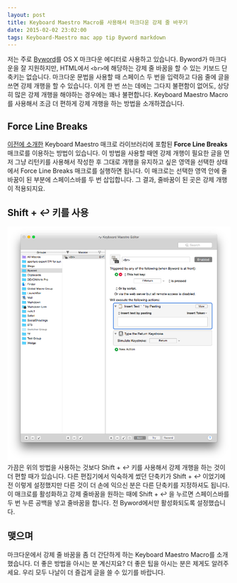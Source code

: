 ```yaml
---
layout: post
title: Keyboard Maestro Macro를 사용해서 마크다운 강제 줄 바꾸기
date: 2015-02-02 23:02:00
tags: Keyboard-Maestro mac app tip Byword markdown
---
```


저는 주로 [Byword][9412-0001]를 OS X 마크다운 에디터로 사용하고 있습니다. Byword가 마크다운을 잘 지원하지만, HTML에서 `<br>`에 해당하는 강제 줄 바꿈을 할 수 있는 키보드 단축키는 없습니다. 마크다운 문법을 사용할 때 스페이스 두 번을 입력하고 다음 줄에 글을 쓰면 강제 개행을 할 수 있습니다. 이게 한 번 쓰는 데에는 그다지 불편함이 없어도, 상당히 많은 강제 개행을 해야하는 경우에는 꽤나 불편합니다. Keyboard Maestro Macro를 사용해서 조금 더 편하게 강제 개행을 하는 방법을 소개하겠습니다.

## Force Line Breaks
[이전에 소개한](http://halryang.net/keyboard-maestro-for-markdown/) Keyboard Maestro 매크로 라이브러리에 포함된 **Force Line Breaks** 매크로를 이용하는 방법이 있습니다. 이 방법을 사용할 때엔 강제 개행이 필요한 글을 먼저 그냥 리턴키를 사용해서 작성한 후 그대로 개행을 유지하고 싶은 영역을 선택한 상태에서 Force Line Breaks 매크로를 실행하면 됩니다. 이 매크로는 선택한 영역 안에 줄바꿈이 된 부분에 스페이스바를 두 번 삽입합니다. 그 결과, 줄바꿈이 된 곳은 강제 개행이 적용되지요.

## Shift + ↩ 키를 사용
![Screen shot of br code Keyboard Maestro Macro](/images/ssBRkmm.png)
가끔은 위의 방법을 사용하는 것보다 Shift + ↩ 키를 사용해서 강제 개행을 하는 것이 더 편할 때가 있습니다. 다른 편집기에서 익숙하게 썼던 단축키가 Shift + ↩ 이었기에 전 이렇게 설정했지만 다른 것이 더 손에 익으신 분은 다른 단축키를 지정하셔도 됩니다. 이 매크로를 활성화하고 강제 줄바꿈을 원하는 때에 Shift + ↩ 을 누르면 스페이스바를 두 번 누른 공백을 넣고 줄바꿈을 합니다. 전 Byword에서만 활성화되도록 설정했습니다.

## 맺으며
마크다운에서 강제 줄 바꿈을 좀 더 간단하게 하는 Keyboard Maestro Macro를 소개했습니다. 더 좋은 방법을 아시는 분 계신지요? 더 좋은 팁을 아시는 분은 제게도 알려주세요. 우리 모두 나날이 더 즐겁게 글을 쓸 수 있기를 바랍니다.

[9412-0001]: http://bywordapp.com/


<!-- Report:
(7:6:19): [Byword](!s) => http://bywordapp.com/
(): Processed: 3 links, 0 errors.
-->